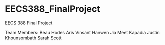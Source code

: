 # EECS388_FinalProject
EECS 388 Final Project

Team Members:
Beau Hodes
Aris Vinsant
Hanwen Jia
Meet Kapadia
Justin Khounsombath
Sarah Scott
